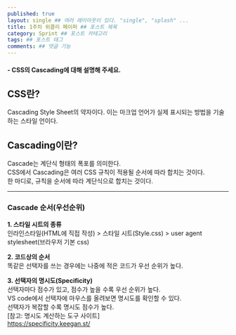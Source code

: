 ```yaml
---
published: true
layout: single ## 여러 레이아웃이 있다. "single", "splash" ...
title: 1주차 위클리 페이퍼 ## 포스트 제목
category: Sprint ## 포스트 카테고리
tags: ## 포스트 태그
comments: ## 댓글 기능
---
```


#### - CSS의 Cascading에 대해 설명해 주세요.

## CSS란?

Cascading Style Sheet의 약자이다. 이는 마크업 언어가 실제 표시되는 방법을 기술하는 스타일 언이다.

## Cascading이란?

Cascade는 계단식 형태의 폭포를 의미한다.<br>
CSS에서 Cascading은 여러 CSS 규칙이 적용될 순서에 따라 합치는 것이다.<br>
한 마디로, 규칙을 순서에 따라 계단식으로 합치는 것이다.

---

### Cascade 순서(우선순위)

**1. 스타일 시트의 종류**<br>
인라인스타일(HTML에 직접 작성) > 스타일 시트(Style.css) > user agent stylesheet(브라우저 기본 css)

**2. 코드상의 순서**<br>
똑같은 선택자를 쓰는 경우에는 나중에 적은 코드가 우선 순위가 높다.

**3. 선택자의 명시도(Specificity)**<br>
선택자마다 점수가 있고, 점수가 높을 수록 우선 순위가 높다.<br>
VS code에서 선택자에 마우스를 올려보면 명시도를 확인할 수 있다.<br>
선택자가 복잡할 수록 명시도 점수가 높다.<br>
[참고: 명시도 계산하는 도구 사이트]<Br>
<a>https://specificity.keegan.st/
